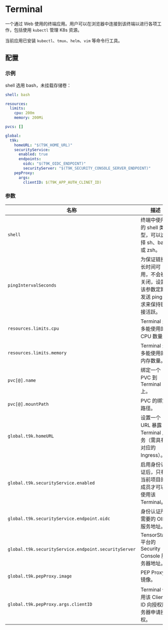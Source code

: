 # Terminal

一个通过 Web 使用的终端应用。用户可以在浏览器中连接到该终端以进行各项工作，包括使用 `kubectl` 管理 K8s 资源。

当前应用已安装 `kubectl`、`tmux`、`helm`、`vim` 等命令行工具。

## 配置

### 示例

shell 选用 bash，未挂载存储卷：

```yaml
shell: bash

resources:
  limits:
    cpu: 200m
    memory: 200Mi

pvcs: []

global:
  t9k:
    homeURL: "$(T9K_HOME_URL)"
    securityService:
      enabled: true
      endpoints:
        oidc: "$(T9K_OIDC_ENDPOINT)"
        securityServer: "$(T9K_SECURITY_CONSOLE_SERVER_ENDPOINT)"
    pepProxy:
      args:
        clientID: $(T9K_APP_AUTH_CLINET_ID)
```

### 参数

| 名称                                                 | 描述                                                                           | 值                                        |
| ---------------------------------------------------- | ------------------------------------------------------------------------------ | ----------------------------------------- |
| `shell`                                              | 终端中使用的 shell 类型，可以选择 sh、bash 或 zsh。                            | `bash`                                    |
| `pingIntervalSeconds`                                | 为保证链接长时间可用，不会被关闭，设置该参数定期发送 ping 请求来保持链接活跃。 | `30`                                      |
| `resources.limits.cpu`                               | Terminal 最多能使用的 CPU 数量。                                               | `200m`                                    |
| `resources.limits.memory`                            | Terminal 最多能使用的内存数量。                                                | `200Mi`                                   |
| `pvc[@].name`                                        | 绑定一个 PVC 到 Terminal 上。                                                  | `""`                                      |
| `pvc[@].mountPath`                                   | PVC 的绑定路径。                                                               | `""`                                      |
| `global.t9k.homeURL`                                 | 设置一个 URL 暴露 Terminal 服务（需具有对应的 Ingress）。                      | `$(T9K_HOME_URL)`                         |
| `global.t9k.securityService.enabled`                 | 启用身份认证后，只有当前项目的成员才可以使用该 Terminal。                      | `true`                                    |
| `global.t9k.securityService.endpoint.oidc`           | 身份认证所需要的 OIDC 服务地址。                                               | `$(T9K_OIDC_ENDPOINT)`                    |
| `global.t9k.securityService.endpoint.securityServer` | TensorStack 平台的 Security Console 服务器地址。                               | `$(T9K_SECURITY_CONSOLE_SERVER_ENDPOINT)` |
| `global.t9k.pepProxy.image`                          | PEP Proxy 镜像。                                                               | `registry.cn-hangzhou.aliyuncs.com/t9kpublic/pep-proxy:1.0.10`    |
| `global.t9k.pepProxy.args.clientID`                  | Terminal 使用该 Client ID 向授权服务器申请授权。                               | `$(T9K_APP_AUTH_CLINET_ID)`               |

